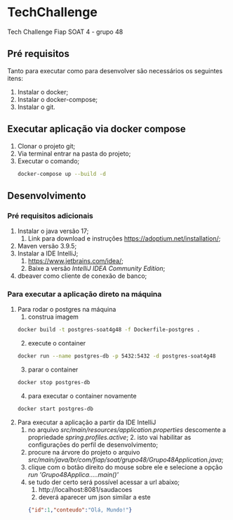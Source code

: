 # TechChallenge
Tech Challenge Fiap SOAT 4 - grupo 48

## Pré requisitos

Tanto para executar como para desenvolver são necessários os seguintes itens:

1. Instalar o docker;
2. Instalar o docker-compose;
3. Instalar o git.

## Executar aplicação via docker compose

1. Clonar o projeto git; 
2. Via terminal entrar na pasta do projeto;
3. Executar o comando;
    ``` sh
    docker-compose up --build -d
    ```

## Desenvolvimento

### Pré requisitos adicionais
1. Instalar o java versão 17;
    1. Link para download e instruções https://adoptium.net/installation/;
2. Maven versão 3.9.5;
3. Instalar a IDE IntelliJ; 
   1. https://www.jetbrains.com/idea/;
   2. Baixe a versão _*IntelliJ IDEA Community Edition*_;
4. dbeaver como cliente de conexão de banco;

### Para executar a aplicação direto na máquina

1. Para rodar o postgres na máquina
   1. construa imagem 
    ``` sh
    docker build -t postgres-soat4g48 -f Dockerfile-postgres .
    ```
   2. execute o container
    ``` sh
    docker run --name postgres-db -p 5432:5432 -d postgres-soat4g48
    ```
   3. parar o container
    ``` sh
    docker stop postgres-db
    ```
   4. para executar o container novamente
    ``` sh
    docker start postgres-db
    ```
2. Para executar a aplicação a partir da IDE IntelliJ
   1. no arquivo _src/main/resources/application.properties_ descomente a propriedade _spring.profiles.active_;
      2. isto vai habilitar as configurações do perfil de desenvolvimento;
   2. procure na árvore do projeto o arquivo _src/main/java/br/com/fiap/soat/grupo48/Grupo48Application.java_;
   3. clique com o botão direito do mouse sobre ele e selecione a opção _run 'Grupo48Applica.....main()'_
   4. se tudo der certo será possível acessar a url abaixo;
      1. http://localhost:8081/saudacoes
      2. deverá aparecer um json similar a este
      ``` json
      {"id":1,"conteudo":"Olá, Mundo!"} 
      ```